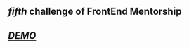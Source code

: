 <h2 align:'center'><em> fifth </em>challenge of FrontEnd Mentorship</h2>
<h2><em><a href="https://em137.netlify.app/" align:'center'>DEMO</a></em></h2>
